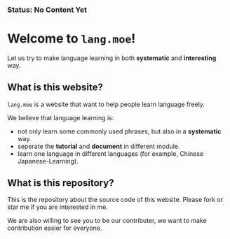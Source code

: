 ### Status: No Content Yet

Welcome to `lang.moe`!
====

Let us try to make language learning in both **systematic** and **interesting** way.

What is this website?
----

`lang.moe` is a website that want to help people learn language freely.

We believe that language learning is:
* not only learn some commonly used phrases, but also in a **systematic** way.
* seperate the **tutorial** and **document** in different module.
* learn one language in different languages (for example, Chinese Japanese-Learning).

What is this repository?
----

This is the repository about the source code of this website.
Please fork or star me if you are interested in me.

We are also willing to see you to be our contributer,
we want to make contribution easier for everyone.
